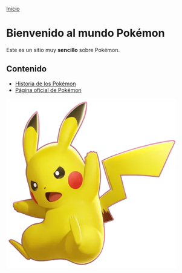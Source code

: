 [Inicio](index.md)
# Bienvenido al mundo Pokémon

Este es un sitio muy **sencillo** sobre Pokémon.

## Contenido
- [Historia de los Pokémon](carpeta/Pagina2.md)
- [Página oficial de Pokémon](https://www.pokemon.com/)


![Pikachu](stat-pikachu.jpg)
